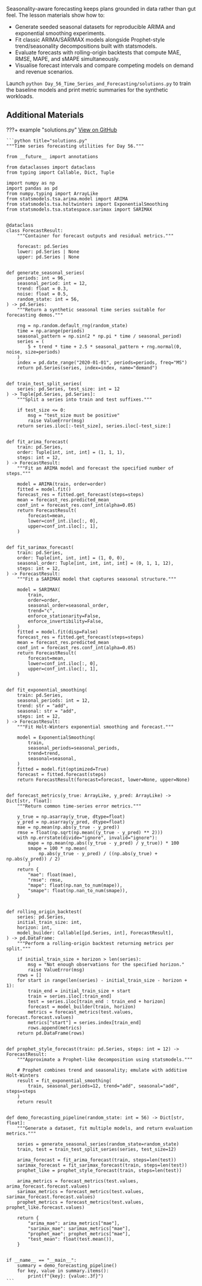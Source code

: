 Seasonality-aware forecasting keeps plans grounded in data rather than gut feel. The lesson materials show
how to:

- Generate seeded seasonal datasets for reproducible ARIMA and exponential smoothing experiments.
- Fit classic ARIMA/SARIMAX models alongside Prophet-style trend/seasonality decompositions built with statsmodels.
- Evaluate forecasts with rolling-origin backtests that compute MAE, RMSE, MAPE, and sMAPE simultaneously.
- Visualise forecast intervals and compare competing models on demand and revenue scenarios.

Launch `python Day_56_Time_Series_and_Forecasting/solutions.py` to train the baseline models and print
metric summaries for the synthetic workloads.

## Additional Materials

???+ example "solutions.py"
[View on GitHub](https://github.com/saint2706/Coding-For-MBA/blob/main/Day_56_Time_Series_and_Forecasting/solutions.py)

````
```python title="solutions.py"
"""Time series forecasting utilities for Day 56."""

from __future__ import annotations

from dataclasses import dataclass
from typing import Callable, Dict, Tuple

import numpy as np
import pandas as pd
from numpy.typing import ArrayLike
from statsmodels.tsa.arima.model import ARIMA
from statsmodels.tsa.holtwinters import ExponentialSmoothing
from statsmodels.tsa.statespace.sarimax import SARIMAX


@dataclass
class ForecastResult:
    """Container for forecast outputs and residual metrics."""

    forecast: pd.Series
    lower: pd.Series | None
    upper: pd.Series | None


def generate_seasonal_series(
    periods: int = 96,
    seasonal_period: int = 12,
    trend: float = 0.3,
    noise: float = 0.5,
    random_state: int = 56,
) -> pd.Series:
    """Return a synthetic seasonal time series suitable for forecasting demos."""

    rng = np.random.default_rng(random_state)
    time = np.arange(periods)
    seasonal_pattern = np.sin(2 * np.pi * time / seasonal_period)
    series = (
        5 + trend * time + 2.5 * seasonal_pattern + rng.normal(0, noise, size=periods)
    )
    index = pd.date_range("2020-01-01", periods=periods, freq="MS")
    return pd.Series(series, index=index, name="demand")


def train_test_split_series(
    series: pd.Series, test_size: int = 12
) -> Tuple[pd.Series, pd.Series]:
    """Split a series into train and test suffixes."""

    if test_size <= 0:
        msg = "test_size must be positive"
        raise ValueError(msg)
    return series.iloc[:-test_size], series.iloc[-test_size:]


def fit_arima_forecast(
    train: pd.Series,
    order: Tuple[int, int, int] = (1, 1, 1),
    steps: int = 12,
) -> ForecastResult:
    """Fit an ARIMA model and forecast the specified number of steps."""

    model = ARIMA(train, order=order)
    fitted = model.fit()
    forecast_res = fitted.get_forecast(steps=steps)
    mean = forecast_res.predicted_mean
    conf_int = forecast_res.conf_int(alpha=0.05)
    return ForecastResult(
        forecast=mean,
        lower=conf_int.iloc[:, 0],
        upper=conf_int.iloc[:, 1],
    )


def fit_sarimax_forecast(
    train: pd.Series,
    order: Tuple[int, int, int] = (1, 0, 0),
    seasonal_order: Tuple[int, int, int, int] = (0, 1, 1, 12),
    steps: int = 12,
) -> ForecastResult:
    """Fit a SARIMAX model that captures seasonal structure."""

    model = SARIMAX(
        train,
        order=order,
        seasonal_order=seasonal_order,
        trend="c",
        enforce_stationarity=False,
        enforce_invertibility=False,
    )
    fitted = model.fit(disp=False)
    forecast_res = fitted.get_forecast(steps=steps)
    mean = forecast_res.predicted_mean
    conf_int = forecast_res.conf_int(alpha=0.05)
    return ForecastResult(
        forecast=mean,
        lower=conf_int.iloc[:, 0],
        upper=conf_int.iloc[:, 1],
    )


def fit_exponential_smoothing(
    train: pd.Series,
    seasonal_periods: int = 12,
    trend: str = "add",
    seasonal: str = "add",
    steps: int = 12,
) -> ForecastResult:
    """Fit Holt-Winters exponential smoothing and forecast."""

    model = ExponentialSmoothing(
        train,
        seasonal_periods=seasonal_periods,
        trend=trend,
        seasonal=seasonal,
    )
    fitted = model.fit(optimized=True)
    forecast = fitted.forecast(steps)
    return ForecastResult(forecast=forecast, lower=None, upper=None)


def forecast_metrics(y_true: ArrayLike, y_pred: ArrayLike) -> Dict[str, float]:
    """Return common time-series error metrics."""

    y_true = np.asarray(y_true, dtype=float)
    y_pred = np.asarray(y_pred, dtype=float)
    mae = np.mean(np.abs(y_true - y_pred))
    rmse = float(np.sqrt(np.mean((y_true - y_pred) ** 2)))
    with np.errstate(divide="ignore", invalid="ignore"):
        mape = np.mean(np.abs((y_true - y_pred) / y_true)) * 100
        smape = 100 * np.mean(
            np.abs(y_true - y_pred) / ((np.abs(y_true) + np.abs(y_pred)) / 2)
        )
    return {
        "mae": float(mae),
        "rmse": rmse,
        "mape": float(np.nan_to_num(mape)),
        "smape": float(np.nan_to_num(smape)),
    }


def rolling_origin_backtest(
    series: pd.Series,
    initial_train_size: int,
    horizon: int,
    model_builder: Callable[[pd.Series, int], ForecastResult],
) -> pd.DataFrame:
    """Perform a rolling-origin backtest returning metrics per split."""

    if initial_train_size + horizon > len(series):
        msg = "Not enough observations for the specified horizon."
        raise ValueError(msg)
    rows = []
    for start in range(len(series) - initial_train_size - horizon + 1):
        train_end = initial_train_size + start
        train = series.iloc[:train_end]
        test = series.iloc[train_end : train_end + horizon]
        forecast = model_builder(train, horizon)
        metrics = forecast_metrics(test.values, forecast.forecast.values)
        metrics["start"] = series.index[train_end]
        rows.append(metrics)
    return pd.DataFrame(rows)


def prophet_style_forecast(train: pd.Series, steps: int = 12) -> ForecastResult:
    """Approximate a Prophet-like decomposition using statsmodels."""

    # Prophet combines trend and seasonality; emulate with additive Holt-Winters
    result = fit_exponential_smoothing(
        train, seasonal_periods=12, trend="add", seasonal="add", steps=steps
    )
    return result


def demo_forecasting_pipeline(random_state: int = 56) -> Dict[str, float]:
    """Generate a dataset, fit multiple models, and return evaluation metrics."""

    series = generate_seasonal_series(random_state=random_state)
    train, test = train_test_split_series(series, test_size=12)

    arima_forecast = fit_arima_forecast(train, steps=len(test))
    sarimax_forecast = fit_sarimax_forecast(train, steps=len(test))
    prophet_like = prophet_style_forecast(train, steps=len(test))

    arima_metrics = forecast_metrics(test.values, arima_forecast.forecast.values)
    sarimax_metrics = forecast_metrics(test.values, sarimax_forecast.forecast.values)
    prophet_metrics = forecast_metrics(test.values, prophet_like.forecast.values)

    return {
        "arima_mae": arima_metrics["mae"],
        "sarimax_mae": sarimax_metrics["mae"],
        "prophet_mae": prophet_metrics["mae"],
        "test_mean": float(test.mean()),
    }


if __name__ == "__main__":
    summary = demo_forecasting_pipeline()
    for key, value in summary.items():
        print(f"{key}: {value:.3f}")
```
````
